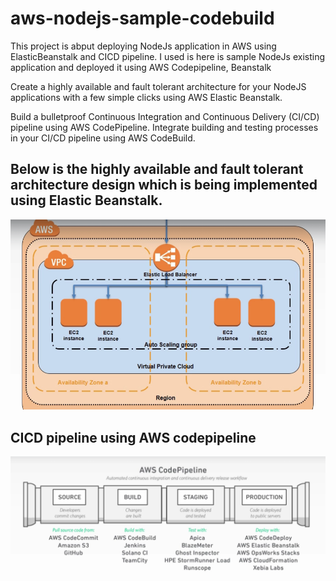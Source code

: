 # aws-nodejs-sample-codebuild
This project is abput deploying NodeJs application in AWS using ElasticBeanstalk and CICD pipeline.
I used is here is sample NodeJs existing application and deployed it using AWS Codepipeline, Beanstalk 

Create a highly available and fault tolerant architecture for your NodeJS applications with a few simple clicks using AWS Elastic Beanstalk.

Build a bulletproof Continuous Integration and Continuous Delivery (CI/CD) pipeline using AWS CodePipeline. Integrate building and testing processes in your CI/CD pipeline using AWS CodeBuild.

## Below is the highly available and fault tolerant architecture design which is being implemented using Elastic Beanstalk.
![alttext](https://github.com/ss1307-uol/aws-nodejs-sample-codebuild/blob/master/Design.png)

## CICD pipeline using AWS codepipeline  
![alttext](https://github.com/ss1307-uol/aws-nodejs-sample-codebuild/blob/master/pipeline.png)
